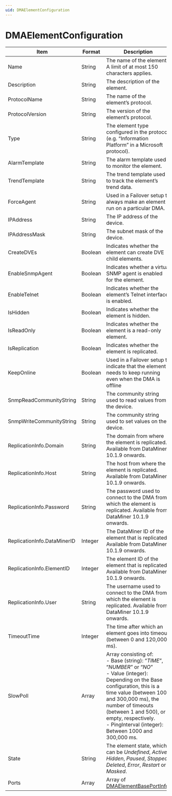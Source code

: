 ```yaml
---
uid: DMAElementConfiguration
---
```


# DMAElementConfiguration

| Item | Format | Description |
|--|--|--|
| Name | String | The name of the element. A limit of at most 150 characters applies. |
| Description | String | The description of the element. |
| ProtocolName | String | The name of the element’s protocol. |
| ProtocolVersion | String | The version of the element’s protocol. |
| Type | String | The element type configured in the protocol (e.g. “Information Platform” in a Microsoft protocol). |
| AlarmTemplate | String | The alarm template used to monitor the element. |
| TrendTemplate | String | The trend template used to track the element’s trend data. |
| ForceAgent | String | Used in a Failover setup to always make an element run on a particular DMA. |
| IPAddress | String | The IP address of the device. |
| IPAddressMask | String | The subnet mask of the device. |
| CreateDVEs | Boolean | Indicates whether the element can create DVE child elements. |
| EnableSnmpAgent | Boolean | Indicates whether a virtual SNMP agent is enabled for the element. |
| EnableTelnet | Boolean | Indicates whether the element’s Telnet interface is enabled. |
| IsHidden | Boolean | Indicates whether the element is hidden. |
| IsReadOnly | Boolean | Indicates whether the element is a read-only element. |
| IsReplication | Boolean | Indicates whether the element is replicated. |
| KeepOnline | Boolean | Used in a Failover setup to indicate that the element needs to keep running even when the DMA is offline |
| SnmpReadCommunityString | String | The community string used to read values from the device. |
| SnmpWriteCommunityString | String | The community string used to set values on the device. |
| ReplicationInfo.Domain | String | The domain from where the element is replicated. Available from DataMiner 10.1.9 onwards. |
| ReplicationInfo.Host | String | The host from where the element is replicated. Available from DataMiner 10.1.9 onwards. |
| ReplicationInfo.Password | String | The password used to connect to the DMA from which the element is replicated. Available from DataMiner 10.1.9 onwards. |
| ReplicationInfo.DataMinerID | Integer | The DataMiner ID of the element that is replicated. Available from DataMiner 10.1.9 onwards. |
| ReplicationInfo.ElementID | Integer | The element ID of the element that is replicated. Available from DataMiner 10.1.9 onwards. |
| ReplicationInfo.User | String | The username used to connect to the DMA from which the element is replicated. Available from DataMiner 10.1.9 onwards. |
| TimeoutTime | Integer | The time after which an element goes into timeout (between 0 and 120,000 ms). |
| SlowPoll | Array | Array consisting of:<br> -  Base (string): “*TIME*”, “*NUMBER*” or “*NO*”<br> -  Value (integer): Depending on the Base configuration, this is a time value (between 1000 and 300,000 ms), the number of timeouts (between 1 and 500), or empty, respectively.<br> -  PingInterval (integer): Between 1000 and 300,000 ms. |
| State | String | The element state, which can be *Undefined*, *Active*, *Hidden*, *Paused*, *Stopped*, *Deleted*, *Error*, *Restart* or *Masked*. |
| Ports | Array | Array of [DMAElementBasePortInfo](xref:DMAElementBasePortInfo). |
